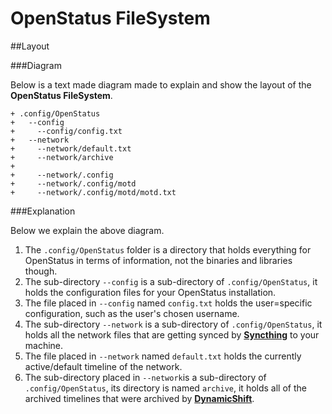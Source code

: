 OpenStatus FileSystem
====

##Layout

###Diagram

Below is a text made diagram made to explain and show the layout of the **OpenStatus FileSystem**.

````
+ .config/OpenStatus
+   --config
+     --config/config.txt
+   --network
+     --network/default.txt
+     --network/archive
+
+     --network/.config
+     --network/.config/motd
+     --network/.config/motd/motd.txt
````

###Explanation

Below we explain the above diagram.

1. The `.config/OpenStatus` folder is a directory that holds everything for OpenStatus in terms of information, not the binaries and libraries though.
2. The sub-directory `--config` is a sub-directory of `.config/OpenStatus`, it holds the configuration files for your OpenStatus installation.
3. The file placed in `--config` named `config.txt` holds the user=specific configuration, such as the user's chosen username.
4. The sub-directory `--network` is a sub-directory of `.config/OpenStatus`, it holds all the network files that are getting synced by [**Syncthing**](http://syncthing.net) to your machine.
5. The file placed in `--network` named `default.txt` holds the currently active/default timeline of the network.
6. The sub-directory placed in `--network`is a sub-directory of `.config/OpenStatus`, its directory is named `archive`, it holds all of the archived timelines that were archived by [**DynamicShift**]().
